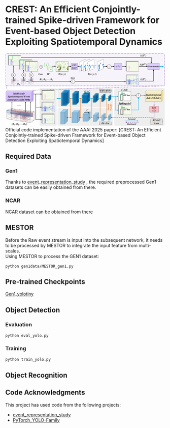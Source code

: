 # CREST: An Efficient Conjointly-trained Spike-driven Framework for Event-based Object Detection Exploiting Spatiotemporal Dynamics
![image](https://github.com/madamei/CREST/blob/main/architecture.png) 
Official code implementation of the AAAI 2025 paper: [CREST: An Efficient Conjointly-trained Spike-driven Framework for Event-based Object Detection Exploiting Spatiotemporal Dynamics]

## Required Data
### Gen1
Thanks to [event_representation_study](https://github.com/uzh-rpg/event_representation_study) , the required preprocessed Gen1 datasets can be easily obtained from there.
### NCAR
NCAR dataset can be obtained from [there](https://www.prophesee.ai/2018/03/13/dataset-n-cars/)
## MESTOR
Before the Raw event stream is input into the subsequent network, it needs to be processed by MESTOR to integrate the input feature from multi-scales.   
Using MESTOR to process the GEN1 dataset:
```
python gen1data/MESTOR_gen1.py
```
## Pre-trained Checkpoints
[Gen1_yolotiny](https://drive.google.com/drive/folders/1DnfbxD-rGOvF2IIwCtaqbqxOMmUgFIBI?usp=sharing)
## Object Detection
### Evaluation
```
python eval_yolo.py
```
### Training
```
python train_yolo.py
```

## Object Recognition

## Code Acknowledgments
This project has used code from the following projects:  
* [event_representation_study](https://github.com/uzh-rpg/event_representation_study)   
* [PyTorch_YOLO-Family](https://github.com/yjh0410/PyTorch_YOLO-Family)  
